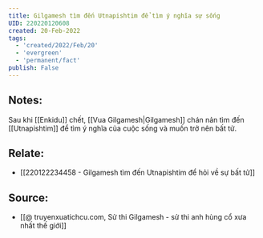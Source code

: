 ```yaml
---
title: Gilgamesh tìm đến Utnapishtim để tìm ý nghĩa sự sống
UID: 220220120608
created: 20-Feb-2022
tags:
  - 'created/2022/Feb/20'
  - 'evergreen'
  - 'permanent/fact'
publish: False
---
```

## Notes:
Sau khi [[Enkidu]] chết, [[Vua Gilgamesh|Gilgamesh]] chán nản tìm đến [[Utnapishtim]] để tìm ý nghĩa của cuộc sống và muốn trở nên bất tử.

## Relate:
- [[220122234458 - Gilgamesh tìm đến Utnapishtim để hỏi về sự bất tử]]

## Source:
- [[@ truyenxuatichcu.com, Sử thi Gilgamesh - sử thi anh hùng cổ xưa nhất thế giới]]


